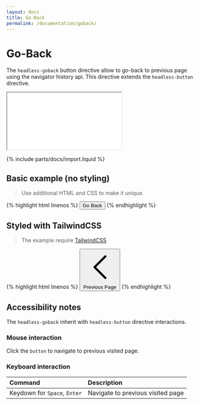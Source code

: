 ```yaml
---
layout: docs
title: Go-Back
permalink: /documentation/goback/
---
```


# Go-Back 
The ``headless-goback`` button directive allow to go-back to previous page using the navigator history api. 
This directive extends the ``headless-button`` directive.

<iframe class="w-full h-[300px] rounded-md" src="{{ "/iframes/goback.html" | absolute_url }}"></iframe>

{% include parts/docs/import.liquid %}

## Basic example (no styling)
> Use additional HTML and CSS to make it unique.
<div class="not-prose" markdown="0">
{% highlight html linenos  %}
<button type="button" is="headless-goback">
    Go Back
</button>
{% endhighlight %}
</div>


## Styled with TailwindCSS
> The example require [TailwindCSS](https://tailwindcss.com/)

<div class="not-prose" markdown="0">
{% highlight html linenos  %}
<button is="headless-goback" type="button" class="inline-flex items-center px-4 py-2 border border-transparent shadow-sm text-base font-medium rounded-md text-white bg-indigo-600 hover:bg-indigo-700 focus:outline-none focus:ring-2 focus:ring-offset-2 focus:ring-indigo-500">
    <svg xmlns="http://www.w3.org/2000/svg" fill="none" viewBox="0 0 24 24" stroke-width="1.5" stroke="currentColor" class="-ml-1 mr-3 h-5 w-5">
        <path stroke-linecap="round" stroke-linejoin="round" d="M15.75 19.5L8.25 12l7.5-7.5" />
    </svg>
    Previous Page
</button>
{% endhighlight %}
</div>

## Accessibility notes
The ``headless-goback`` inherit with ``headless-button`` directive interactions.
### Mouse interaction
Click the ``button`` to navigate to previous visited page.

### Keyboard interaction

| Command                            | Description                       |
|:-----------------------------------|:----------------------------------|
| Keydown for ``Space``, ``Enter``   | Navigate to previous visited page |




